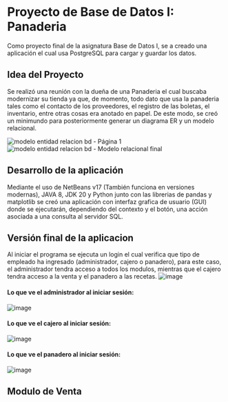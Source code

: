 # Proyecto de Base de Datos I: Panaderia
 
Como proyecto final de la asignatura Base de Datos I, se a creado una aplicación el cual usa PostgreSQL para cargar y guardar los datos.

## Idea del Proyecto

Se realizó una reunión con la dueña de una Panaderia el cual buscaba modernizar su tienda ya que, de momento, todo dato que usa la panaderia tales como el contacto de los proveedores, el registro de las boletas, el inventario, entre otras cosas era anotado en papel. De este modo, se creó un minimundo para posteriormente generar un diagrama ER y un modelo relacional.

![modelo entidad relacion bd - Página 1](https://github.com/DylanQuiroga/Proyecto-BD-Panaderia/assets/88744341/38727533-f7e5-4a86-8518-e09f610ac08b)
![modelo entidad relacion bd - Modelo relacional final](https://github.com/DylanQuiroga/Proyecto-BD-Panaderia/assets/88744341/5750d647-44aa-4a42-bde9-59e6eff0c96d)

## Desarrollo de la aplicación

Mediante el uso de NetBeans v17 (También funciona en versiones modernas), JAVA 8, JDK 20 y Python junto con las librerias de pandas y matplotlib se creó una aplicación con interfaz grafica de usuario (GUI) donde se ejecutarán, dependiendo del contexto y el botón, una acción asociada a una consulta al servidor SQL.

## Versión final de la aplicacion

Al iniciar el programa se ejecuta un login el cual verifica que tipo de empleado ha ingresado (administrador, cajero o panadero), para este caso, el administrador tendra acceso a todos los modulos, mientras que el cajero tendra acceso a la venta y el panadero a las recetas.
![image](https://github.com/DylanQuiroga/Proyecto-BD-Panaderia/assets/88744341/fd59f671-7888-44fe-ba09-b36b9c044d2d)

#### Lo que ve el administrador al iniciar sesión:
![image](https://github.com/DylanQuiroga/Proyecto-BD-Panaderia/assets/88744341/3f679bde-4db1-4ae1-9383-dbdcced9bf8f)

#### Lo que ve el cajero al iniciar sesión:
![image](https://github.com/DylanQuiroga/Proyecto-BD-Panaderia/assets/88744341/5a36586b-b945-4e94-9338-903488ccad4a)

#### Lo que ve el panadero al iniciar sesión:
![image](https://github.com/DylanQuiroga/Proyecto-BD-Panaderia/assets/88744341/b647267c-24ce-4b7a-ae4c-1a48d300a3db)

## Modulo de Venta
